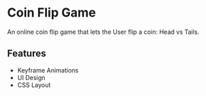 # Coin Flip Game
An online coin flip game that lets the User flip a coin: Head vs Tails.

## Features
- Keyframe Animations
- UI Design
- CSS Layout
